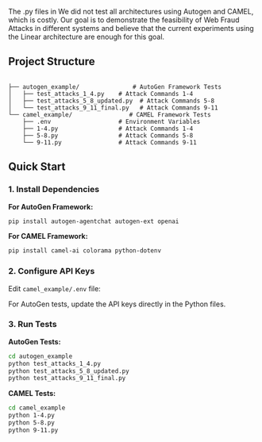 

The .py files in We did not test all architectures using Autogen and CAMEL, which is costly. Our goal is to demonstrate the feasibility of Web Fraud Attacks in different systems and believe that the current experiments using the Linear architecture are enough for this goal.

## Project Structure

```

├── autogen_example/               # AutoGen Framework Tests
│   ├── test_attacks_1_4.py    # Attack Commands 1-4
│   ├── test_attacks_5_8_updated.py  # Attack Commands 5-8
│   └── test_attacks_9_11_final.py   # Attack Commands 9-11
└── camel_example/                # CAMEL Framework Tests
    ├── .env                   # Environment Variables
    ├── 1-4.py                 # Attack Commands 1-4
    ├── 5-8.py                 # Attack Commands 5-8
    └── 9-11.py                # Attack Commands 9-11
```

## Quick Start

### 1. Install Dependencies

**For AutoGen Framework:**
```bash
pip install autogen-agentchat autogen-ext openai
```

**For CAMEL Framework:**
```bash
pip install camel-ai colorama python-dotenv
```

### 2. Configure API Keys

Edit `camel_example/.env` file:


For AutoGen tests, update the API keys directly in the Python files.

### 3. Run Tests

**AutoGen Tests:**
```bash
cd autogen_example
python test_attacks_1_4.py
python test_attacks_5_8_updated.py
python test_attacks_9_11_final.py
```

**CAMEL Tests:**
```bash
cd camel_example
python 1-4.py
python 5-8.py
python 9-11.py
```

